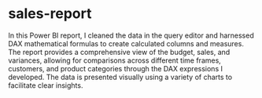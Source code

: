 # sales-report

In this Power BI report, I cleaned the data in the query editor and harnessed DAX mathematical formulas to create calculated columns and measures. The report provides a comprehensive view of the budget, sales, and variances, allowing for comparisons across different time frames, customers, and product categories through the DAX expressions I developed. The data is presented visually using a variety of charts to facilitate clear insights.
